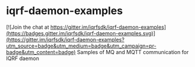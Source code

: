 # iqrf-daemon-examples

[![Join the chat at https://gitter.im/iqrfsdk/iqrf-daemon-examples](https://badges.gitter.im/iqrfsdk/iqrf-daemon-examples.svg)](https://gitter.im/iqrfsdk/iqrf-daemon-examples?utm_source=badge&utm_medium=badge&utm_campaign=pr-badge&utm_content=badge)
Samples of MQ and MQTT communication for IQRF daemon
